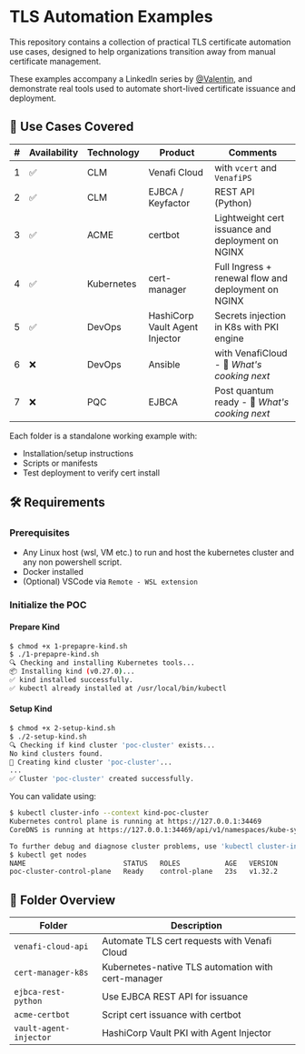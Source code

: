 # TLS Automation Examples

This repository contains a collection of practical TLS certificate automation use cases, designed to help organizations transition away from manual certificate management.

These examples accompany a LinkedIn series by [@Valentin](https://www.linkedin.com/posts/vchatela_%F0%9D%97%A7%F0%9D%97%9F%F0%9D%97%A6-%F0%9D%97%94%F0%9D%98%82%F0%9D%98%81%F0%9D%97%BC%F0%9D%97%BA%F0%9D%97%AE%F0%9D%98%81%F0%9D%97%B6%F0%9D%97%BC%F0%9D%97%BB-%F0%9D%97%99%F0%9D%97%BF%F0%9D%97%BC%F0%9D%97%BA-activity-7328029709252837377-zLnZ/), and demonstrate real tools used to automate short-lived certificate issuance and deployment.

## 📌 Use Cases Covered

| # | Availability | Technology | Product | Comments |
|---|--------------|------------|---------|----------|
| 1 | ✅ | CLM | Venafi Cloud | with `vcert` and `VenafiPS` |
| 2 | ✅ | CLM | EJBCA / Keyfactor | REST API (Python) |
| 3 | ✅ | ACME | certbot | Lightweight cert issuance and deployment on NGINX |
| 4 | ✅ | Kubernetes | cert-manager | Full Ingress + renewal flow and deployment on NGINX |
| 5 | ✅ | DevOps | HashiCorp Vault Agent Injector | Secrets injection in K8s with PKI engine |
| 6 | ❌ | DevOps | Ansible | with VenafiCloud - 🧪 *What's cooking next* |
| 7 | ❌ | PQC | EJBCA | Post quantum ready - 🧪 *What's cooking next* |

Each folder is a standalone working example with:
- Installation/setup instructions
- Scripts or manifests
- Test deployment to verify cert install

## 🛠 Requirements
### Prerequisites
- Any Linux host (wsl, VM etc.) to run and host the kubernetes cluster and any non powershell script.
- Docker installed
- (Optional) VSCode via `Remote - WSL extension`

### Initialize the POC
#### Prepare Kind
```bash
$ chmod +x 1-prepapre-kind.sh
$ ./1-prepapre-kind.sh
🔍 Checking and installing Kubernetes tools...
📦 Installing kind (v0.27.0)...
✅ kind installed successfully.
✅ kubectl already installed at /usr/local/bin/kubectl
```
#### Setup Kind
```bash
$ chmod +x 2-setup-kind.sh
$ ./2-setup-kind.sh
🔍 Checking if kind cluster 'poc-cluster' exists...
No kind clusters found.
🚀 Creating kind cluster 'poc-cluster'...
...
✅ Cluster 'poc-cluster' created successfully.
```

You can validate using:
```bash
$ kubectl cluster-info --context kind-poc-cluster
Kubernetes control plane is running at https://127.0.0.1:34469
CoreDNS is running at https://127.0.0.1:34469/api/v1/namespaces/kube-system/services/kube-dns:dns/proxy

To further debug and diagnose cluster problems, use 'kubectl cluster-info dump'.
$ kubectl get nodes
NAME                        STATUS   ROLES           AGE   VERSION
poc-cluster-control-plane   Ready    control-plane   23s   v1.32.2
```

## 📂 Folder Overview

| Folder               | Description                                    |
|----------------------|------------------------------------------------|
| `venafi-cloud-api`   | Automate TLS cert requests with Venafi Cloud  |
| `cert-manager-k8s`   | Kubernetes-native TLS automation with cert-manager |
| `ejbca-rest-python`  | Use EJBCA REST API for issuance                |
| `acme-certbot`       | Script cert issuance with certbot             |
| `vault-agent-injector` | HashiCorp Vault PKI with Agent Injector     |
